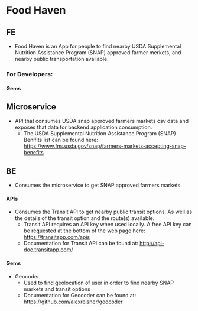 <h1>Food Haven</h1>

<h2>FE</h2>

- Food Haven is an App for people to find nearby USDA Supplemental Nutrition Assistance Program (SNAP) approved farmer merkets, and nearby public transportation available.

<h3>For Developers:</h3>

<h4>Gems</h4>


<h2>Microservice</h2>

- API that consumes USDA snap approved farmers markets csv data and exposes that data for backend application consumption.
  - The USDA Supplemental Nutrition Assistance Program (SNAP) Benifits list can be found here: https://www.fns.usda.gov/snap/farmers-markets-accepting-snap-benefits

<h2>BE</h2>

- Consumes the microservice to get SNAP approved farmers markets. <br>
<h4>APIs</h4>

- Consumes the Transit API to get nearby public transit options. As well as the details of the transit option and the route(s) available.
  - Transit API requires an API key when used locally. A free API key can be requested at the bottom of the web page here: https://transitapp.com/apis
  - Documentation for Transit API can be found at: http://api-doc.transitapp.com/
    
<h4>Gems</h4>

- Geocoder
  - Used to find geolocation of user in order to find nearby SNAP markets and transit options
  - Documentation for Geocoder can be found at: https://github.com/alexreisner/geocoder



